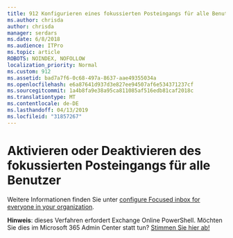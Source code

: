 ```yaml
---
title: 912 Konfigurieren eines fokussierten Posteingangs für alle Benutzer in Ihrer Organisation
ms.author: chrisda
author: chrisda
manager: serdars
ms.date: 6/8/2018
ms.audience: ITPro
ms.topic: article
ROBOTS: NOINDEX, NOFOLLOW
localization_priority: Normal
ms.custom: 912
ms.assetid: bad7a7f6-0c68-497a-8637-aae49355034a
ms.openlocfilehash: e6a87641d937d3e827ee94507af6e534371237cf
ms.sourcegitcommit: 1a4b8fa9e38a95ca811085af516edb81caf2018c
ms.translationtype: MT
ms.contentlocale: de-DE
ms.lasthandoff: 04/13/2019
ms.locfileid: "31857267"
---
```

# <a name="turn-focused-inbox-on-or-off-for-everyone"></a>Aktivieren oder Deaktivieren des fokussierten Posteingangs für alle Benutzer

Weitere Informationen finden Sie unter [configure Focused inbox for everyone in your organization](https://support.office.com/article/613a845c-4b71-41de-b331-acdcf5b6625d.aspx).

**Hinweis**: dieses Verfahren erfordert Exchange Online PowerShell. Möchten Sie dies im Microsoft 365 Admin Center statt tun? [Stimmen Sie hier ab!](https://go.microsoft.com/fwlink/p/?linkid=862489)

